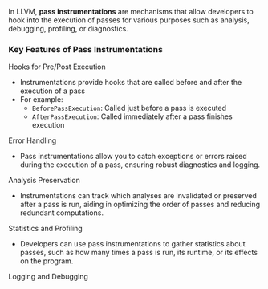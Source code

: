 In LLVM, **pass instrumentations** are mechanisms that allow developers to hook into the execution of passes for various purposes such as analysis, debugging, profiling, or diagnostics.

### Key Features of Pass Instrumentations
Hooks for Pre/Post Execution
- Instrumentations provide hooks that are called before and after the execution of a pass
- For example:
	- `BeforePassExecution`: Called just before a pass is executed
	- `AfterPassExecution`: Called immediately after a pass finishes execution

Error Handling
- Pass instrumentations allow you to catch exceptions or errors raised during the execution of a pass, ensuring robust diagnostics and logging.

Analysis Preservation
- Instrumentations can track which analyses are invalidated or preserved after a pass is run, aiding in optimizing the order of passes and reducing redundant computations.

Statistics and Profiling
- Developers can use pass instrumentations to gather statistics about passes, such as how many times a pass is run, its runtime, or its effects on the program.

Logging and Debugging